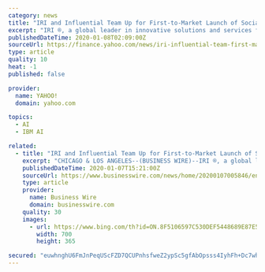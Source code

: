 ```yaml
---
category: news
title: "IRI and Influential Team Up for First-to-Market Launch of Social Campaign Conversion Feed"
excerpt: "IRI ®, a global leader in innovative solutions and services for consumer, CPG, retail and media companies, and Influential, the leading AI influencer technology Social Intelligence™ firm and IBM Watson Developer Partner, today announced an upfront to launch a first-to-market product for influencer marketing, utilizing IRI Campaign Conversion ..."
publishedDateTime: 2020-01-08T02:09:00Z
sourceUrl: https://finance.yahoo.com/news/iri-influential-team-first-market-162100952.html
type: article
quality: 10
heat: -1
published: false

provider:
  name: YAHOO!
  domain: yahoo.com

topics:
  - AI
  - IBM AI

related:
  - title: "IRI and Influential Team Up for First-to-Market Launch of Social Campaign Conversion Feed"
    excerpt: "CHICAGO & LOS ANGELES--(BUSINESS WIRE)--IRI ®, a global leader in innovative solutions and services for consumer, CPG, retail and media companies, and Influential, the leading AI influencer technology Social Intelligence™ firm and IBM Watson Developer Partner, today announced an upfront to launch a first-to-market product for influencer ..."
    publishedDateTime: 2020-01-07T15:21:00Z
    sourceUrl: https://www.businesswire.com/news/home/20200107005846/en/IRI-Influential-Team-First-to-Market-Launch-Social-Campaign
    type: article
    provider:
      name: Business Wire
      domain: businesswire.com
    quality: 30
    images:
      - url: https://www.bing.com/th?id=ON.8F5106597C530DEF5448689E87E55616
        width: 700
        height: 365

secured: "euwhnghU6FmJnPeqUScFZD7QCUPnhsfweZ2ypSc5gfAbOpsss4IyhFh+Dc7whrgsKtEae1yJfcw0uWUob1rPN0/8oKgSJaGxGtqeA6yT/aXDzy07ospo1amPgZIZa2r1XyUZF2Y3+QKch5FYmVdW+kLVS+GQtjWOP0PnOKkylinmobWPjCJP1f/ruRtARGghihO0LPkABHAdgVCftqIo+GvngaeM1ovl+LLldr9m1s5BbnlF15i4InU+gxzFV3Abe9PnoIk00xtrj9pOO1uSlQ==;TkD1SW6RWLFpUxeKS6vumA=="
---
```


